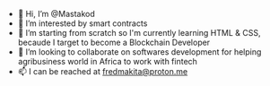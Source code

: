 - 👋 Hi, I’m @Mastakod
- 👀 I’m interested by smart contracts
- 🌱 I’m starting from scratch so I'm currently learning HTML & CSS, becaude I target to become a Blockchain Developer
- 💞️ I’m looking to collaborate on softwares development for helping agribusiness world in Africa to work with fintech
- 📫 I can be reached at fredmakita@proton.me

<!---
Mastakod/Mastakod is a ✨ special ✨ repository because its `README.md` (this file) appears on your GitHub profile.
You can click the Preview link to take a look at your changes.
--->
